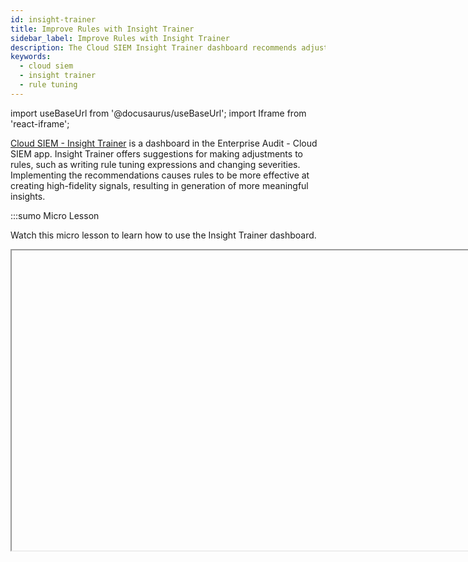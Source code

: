 ```yaml
---
id: insight-trainer
title: Improve Rules with Insight Trainer
sidebar_label: Improve Rules with Insight Trainer
description: The Cloud SIEM Insight Trainer dashboard recommends adjustments to rules to improve insight generation.  
keywords:
  - cloud siem
  - insight trainer
  - rule tuning
---
```


import useBaseUrl from '@docusaurus/useBaseUrl';
import Iframe from 'react-iframe';

[Cloud SIEM - Insight Trainer](/docs/integrations/sumo-apps/cse/#cloud-siem---insight-trainer) is a dashboard in the Enterprise Audit - Cloud SIEM app. Insight Trainer offers suggestions for making adjustments to rules, such as writing rule tuning expressions and changing severities. Implementing the recommendations causes rules to be more effective at creating high-fidelity signals, resulting in generation of more meaningful insights. 

:::sumo Micro Lesson

Watch this micro lesson to learn how to use the Insight Trainer dashboard.

<Iframe url="https://fast.wistia.net/embed/iframe/9t416emj4w?web_component=true&seo=true&videoFoam=false"
  width="854px"
  height="480px"
  title="Micro Lesson: Cloud SIEM Insight Trainer Video"
  id="wistiaVideo"
  className="video-container"
  display="initial"
  position="relative"
  allow="autoplay; fullscreen"
  allowfullscreen
/>

<!-- old
<Iframe url="https://www.youtube.com/embed/I90Wsjp5XPA?rel=0"
        width="854px"
        height="480px"
        id="myId"
        className="video-container"
        display="initial"
        position="relative"
        allow="accelerometer; clipboard-write; encrypted-media; gyroscope; picture-in-picture"
        allowfullscreen
        />
-->

:::

## About Insight Trainer

When you [close an insight](/docs/cse/administration/manage-custom-insight-resolutions/#close-an-insight-using-a-custom-resolution), you can give it one of the following built-in [insight resolutions](/docs/cse/administration/manage-custom-insight-resolutions/): 

* **Duplicate**. The insight has triggered before on the same entity and is a duplicate.
* **False Positive**. A false alarm, possibly due to an error in the detection logic of the rule or inapplicability to your environment.
* **No Action**. A valid detection, but no action is necessary due to effective containment measures. Rules participating in repeated No Action insights may also be good tuning expression candidates.
* **Resolved**. A valid detection where investigation was necessary.

As you resolve insights, you may find you have a high ratio of False Positive and No Action resolutions compared to Resolved resolutions. By reducing the number of signals that produce insights that turn out to be false positives or require no action, you can produce more reliable insights. 

:::note
For Insight Trainer to work correctly, it needs a balanced set of insights in a closed state with an appropriate mix of resolution statuses, such as **False Positive**, **No Action**, and **Resolved**. Unbalanced datasets can occur if resolutions are unrealistically assigned, for example, if all insights are closed with a single closed state such as **False Positive**.
:::

You could use trial-and-error to tune rules, but the Insight Trainer dashboard provides a data-driven approach. Once a week, the Insight Trainer provides fresh recommendations based on analysis of the last 60 days of data. Machine learning and AI learn historical patterns from your own data to suggest rule severity adjustments that minimize false positives without missing out on actual incidents. To see fresh recommendation every week, you must make suggested tuning adjustments at least once every two weeks. If you implement the suggested changes on a regular basis, the number of false positive resolutions can be greatly reduced. 

The dashboard makes two kinds of suggestions, either a “tunability” score to help you write tuning expressions for entities, or recommendations to change the severity level of rules. We recommend you first look at rules with the highest tunability score and assess the dominant entities (like users and IPs) to write tuning expressions for. Only after implementing tuning expressions do we recommend you adjust rule severities. This [suggested workflow](#suggested-workflow) will give you the best results over time.

## Cloud SIEM - Insight Trainer page

After installing the [Enterprise Audit - Cloud SIEM app](/docs/integrations/sumo-apps/cse), access the [Cloud SIEM - Insight Trainer](/docs/integrations/sumo-apps/cse#insight-trainer) dashboard by clicking the [Library](/docs/get-started/library) icon in the left nav bar.

The dashboard has the following sections:
* [Filters](#filters)
* [Recommendations Summary](#recommendations-summary)
* [Recommended Rule Severities](#recommended-rule-severities)

### Filters

Use the fields at the top of the page to filter the kinds of recommendations you want to view.

<img src={useBaseUrl('img/cse/cloud-siem-insight-trainer-filters.png')} alt="Insight Trainer filters" width="800"/>

1. **minimize**. The types of [insight resolutions](/docs/cse/administration/manage-custom-insight-resolutions) you want to minimize:
   * **False positive**. Display recommendations only for reducing False Positive resolutions.
   * **False positive & No action**. Display recommendations for reducing both False Positive and No Action resolutions. 
1. **show_rules**. The types of rules you want to show recommendations for:
   * **All rules**. Show all rules that were analyzed, not just rules with recommendations.
   * **Rules with severity recommendations**. Provide recommendations only for those rules with suggested changes to their severity.
1. **deployment**. The deployment whose rules you want recommendations for. 
1. **domain**. The domain whose rules you want recommendations for.
1. **Date Range**. Once a week, the Insight Trainer provides fresh recommendations. The date range displayed is the model training period and is read-only. Model retraining is weekly, based on a rolling history of your insights data. The funnel shows the number of insights eligible for recommendations. For example, in the image above, 24 insights out of 30 are eligible for recommendations. In many cases, insights are eligible for recommendations because they originate from rules that have a static severity that can be updated.
The funnel depicts algorithmic insights that remain after filtering insights based on:
   * Date range
   * Insights containing dynamic severity rules
   * Non-algorithmic detection (that is, rule and user insights)
   * Duplicate insights
   * Data completeness 
1. **Insight Source**. The primary source of insights (for example, by algorithm, rule, or user).

### Recommendations Summary

This panel summarizes the changes to insight resolutions if you implement the recommended rule changes. 

<img src={useBaseUrl('img/cse/cloud-siem-insight-trainer-recommendations-summary.png')} alt="Insight Trainer Recommendations Summary" width="800"/>

1. **Total Eligible Insights (prior to optimization)**. The number of insights that could be reduced.
1. **Optimized Labeled Insights (OLI)**. The number of insights remaining with a resolution label.
1. **Forecasted Unlabeled Insights (FUI)**. The number of insights that will no longer have a resolution label.
1. **Total Optimized Insights (FUI + OLI)**. The total number of insights with a resolution label either added or removed.
1. **False Positive Rate: Eligible Insights**. The false positive rate for insights that are eligible for optimization.
1. **False Positive Rate: Optimized Insights**. The false positive rate for insights after optimization.
1. **Insight Counts by Resolution: Eligible v. Optimized Labeled Insights**. Bar chart showing the relative number of Resolved versus False Positive resolutions that would result if you implement the recommended rule changes. 


### Recommended Rule Severities

This panel shows the rules recommended for severity changes. 

<img src={useBaseUrl('img/cse/cloud-siem-trainer-recommended-rule-severities.png')} alt="Insight Trainer Recommend Rule Severities" width="800"/>

1. **rule**. The rule recommended to change the severity level for.
1. **current_severity**. The rule’s current severity level.
1. **recommended_severity**. The recommended severity level.
1. **signal_count**. The number of signals generated by the rule in the time period set in the dashboard’s filter.
1. **tunability**. The score indicating how good a candidate the rule is for having a tuning expression change. The closer to 100 the score is, the better a candidate is. Click the score to get a list of the entities that you can add tuning expressions for.
1. **eligible_count**. The number of insights that use the rule that had False Positive and No Action resolutions for the time period set in the dashboard’s filter. 
1. **optimized_count**. The number of insights anticipated to have False Positive and No Action resolutions for the set time period if the rule’s severity is updated per the recommendation.

Before making changes to a rule’s severity, check the rule’s tunability score to see if it is a good candidate for a [rule tuning expression](/docs/cse/rules/rule-tuning-expressions) change, and click the score to get a list of entities to tune the rule for. Scores closer to 100 are better candidates. Because a small number of entities can cause many False Positive and No Action resolutions, it’s preferable to write a tuning expression for a rule rather than change its severity. This will result in a more long-term reduction in false positive insights. 

In general, fewer insights are generated if you decrease severities on rules, and more insights are generated if you increase severities on rules. If more insights are generated because you increase severity, the incrementally changed insights no longer have a resolution label (are “unlabeled”). 

## Suggested workflow

Following is the suggested workflow to use the Insight Trainer dashboard:
1. Review severity recommendations once a week. The Insight Trainer provides fresh recommendations weekly, provided that you regularly implement recommendations. 
1. Look at the rules with the highest tunability scores and assess the dominant entities to write [rule tuning expressions](/docs/cse/rules/rule-tuning-expressions) for (like users and IP addresses).
1. Write tuning expressions for entities, where possible.
1. Adjust rule severities if needed.

We suggest adjusting rule severities to the recommended levels only after you have written rule tuning expressions and seen how they result in lowering false positives. The algorithm adjusts its recommendations continuously. So if at first you do not see your false positives change much, wait a few days, and you will notice new recommendations.  
